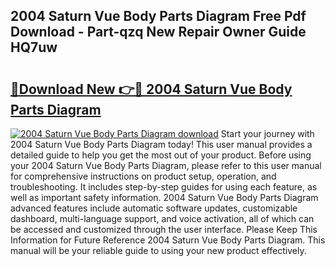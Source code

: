 ## 2004 Saturn Vue Body Parts Diagram Free Pdf Download - Part-qzq New Repair Owner Guide HQ7uw

# <h2><a href="http://dfleme.blite.top/?on=2004+Saturn+Vue+Body+Parts+Diagram">🔗Download New 👉🔴 2004 Saturn Vue Body Parts Diagram</a></h2>

[![2004 Saturn Vue Body Parts Diagram download](https://i.imgur.com/lujVjoI.png)](http://dfleme.blite.top/?on=2004+Saturn+Vue+Body+Parts+Diagram)
Start your journey with 2004 Saturn Vue Body Parts Diagram today! This user manual provides a detailed guide to help you get the most out of your product. Before using your 2004 Saturn Vue Body Parts Diagram, please refer to this user manual for comprehensive instructions on product setup, operation, and troubleshooting. It includes step-by-step guides for using each feature, as well as important safety information. 2004 Saturn Vue Body Parts Diagram advanced features include automatic software updates, customizable dashboard, multi-language support, and voice activation, all of which can be accessed and customized through the user interface. Please Keep This Information for Future Reference 2004 Saturn Vue Body Parts Diagram. This manual will be your reliable guide to using your new product effectively.
